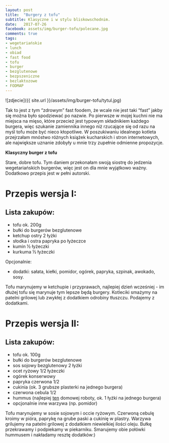 ```yaml
---
layout: post
title:  "Burgery z tofu"
subtitle: Klasyczne i w stylu bliskowschodnim.
date:   2017-07-26
facebook: assets/img/burger-tofu/polecane.jpg
comments: true
tags:
- wegetariańskie
- lunch
- obiad
- fast food
- tofu
- burger
- bezglutenowe
- bezpszeniczne
- bezlaktozowe
- FODMAP
---
```


![zdjecie]({{ site.url }}/assets/img/burger-tofu/tytul.jpg)

Tak to jest z tym “zdrowym” fast foodem, że wcale nie jest taki “fast” jakby się można było spodziewać po nazwie. Po pierwsze w mojej kuchni nie ma miejsca na mięso, które przecież jest typowym składnikiem każdego burgera, więc szukanie zamiennika innego niż rzucające się od razu na myśl tofu może być nieco kłopotliwe. W poszukiwaniu idealnego kotleta przejrzałam mnóstwo różnych książek kucharskich i stron internetowych, ale największe uznanie zdobyły u mnie trzy zupełnie odmienne propozycje.

**Klasyczny burger z tofu**

Stare, dobre tofu. Tym daniem przekonałam swoją siostrę do jedzenia wegetariańskich burgerów, więc jest on dla mnie wyjątkowo ważny. Dodatkowo przepis jest w pełni autorski.

# Przepis wersja I:

## Lista zakupów:

* tofu ok. 200g
* bułki do burgerów bezglutenowe
* ketchup ostry 2 łyżki
* słodka i ostra papryka po łyżeczce
* kumin ½ łyżeczki
* kurkuma ½ łyżeczki

Opcjonalnie:
* dodatki: sałata, kiełki, pomidor, ogórek, papryka, szpinak, awokado, sosy.

Tofu marynujemy w ketchupie i przyprawach, najlepiej dzień wcześniej - im dłużej tofu się marynuje tym lepsze będą burgery. Kotleciki smażymy na patelni grilowej lub zwykłej z dodatkiem odrobiny tłuszczu. Podajemy z dodatkami.

# Przepis wersja II:

## Lista zakupów:

* tofu ok. 100g
* bułki do burgerów bezglutenowe
* sos sojowy bezglutenowy 2 łyżki
* ocet ryżowy 1/2 łyżeczki
* ogórek konserwowy
* papryka czerwona 1/2 
* cukinia (ok. 3 grubsze plasterki na jednego burgera)
* czerwona cebula 1/2
* hummus (najlepiej [ten](http://pokarmlove.com.pl/hummus/) domowej roboty, ok. 1 łyżki na jednego burgera)
* opcjonalnie inne warzywa (np. pomidor)

Tofu marynujemy w sosie sojowym i occie ryżowym. Czerwoną cebulę kroimy w pióra, paprykę na grube paski a cukinię w plastry. Warzywa grilujemy na patelni grilowej z dodatkiem niewielkiej ilości oleju. 
Bułkę przekrawamy i podpiekamy w piekarniku. Smarujemy obie połówki hummusem i nakładamy resztę dodatków:)

